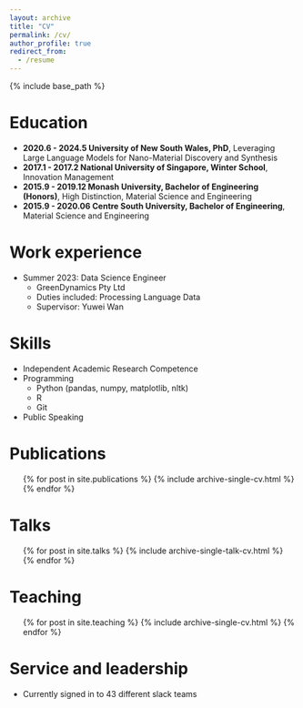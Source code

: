 ```yaml
---
layout: archive
title: "CV"
permalink: /cv/
author_profile: true
redirect_from:
  - /resume
---
```

{% include base_path %}

Education
=========

- **2020.6 - 2024.5 University of New South Wales, PhD**, Leveraging Large Language Models for Nano-Material Discovery and Synthesis
- **2017.1 - 2017.2 National University of Singapore, Winter School**, Innovation Management
- **2015.9 - 2019.12 Monash University, Bachelor of Engineering (Honors)**, High Distinction, Material Science and Engineering
- **2015.9 - 2020.06 Centre South University, Bachelor of Engineering**, Material Science and Engineering

Work experience
===============

* Summer 2023: Data Science Engineer
  * GreenDynamics Pty Ltd
  * Duties included: Processing Language Data
  * Supervisor: Yuwei Wan

Skills
======

* Independent Academic Research Competence
* Programming
  * Python (pandas, numpy, matplotlib, nltk)
  * R
  * Git
* Public Speaking

Publications
============

<ul>{% for post in site.publications %}
    {% include archive-single-cv.html %}
  {% endfor %}</ul>

Talks
=====

<ul>{% for post in site.talks %}
    {% include archive-single-talk-cv.html %}
  {% endfor %}</ul>

Teaching
========

<ul>{% for post in site.teaching %}
    {% include archive-single-cv.html %}
  {% endfor %}</ul>

Service and leadership
======================

* Currently signed in to 43 different slack teams
